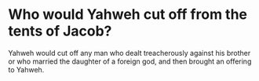 # Who would Yahweh cut off from the tents of Jacob?

Yahweh would cut off any man who dealt treacherously against his brother or who married the daughter of a foreign god, and then brought an offering to Yahweh.
